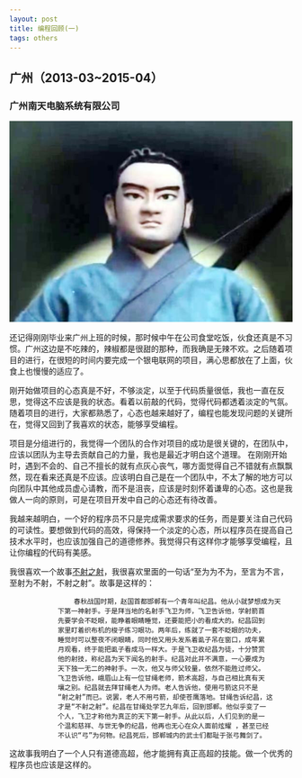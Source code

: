 ```yaml
---
layout: post
title: 编程回顾(一)
tags: others
---
```


## 广州（2013-03~2015-04）

### 广州南天电脑系统有限公司

![不射之射](/images/bushezhishe.jpg)

还记得刚刚毕业来广州上班的时候，那时候中午在公司食堂吃饭，伙食还真是不习惯。广州这边是不吃辣的，辣椒都是很甜的那种，而我确是无辣不欢。之后随着项目的进行，在很短的时间内要完成一个银电联网的项目，满心思都放在了上面，伙食上也慢慢的适应了。

刚开始做项目的心态真是不好，不够淡定，以至于代码质量很低，我也一直在反思，觉得这不应该是我的状态。看着以前敲的代码，觉得代码都透着淡定的气氛。随着项目的进行，大家都熟悉了，心态也越来越好了，编程也能发现问题的关键所在，觉得又回到了我喜欢的状态，能够享受编程。

项目是分组进行的，我觉得一个团队的合作对项目的成功是很关键的，在团队中，应该以团队为主导去贡献自己的力量，我也是最近才明白这个道理。
在刚刚开始时，遇到不会的、自己不擅长的就有点灰心丧气，哪方面觉得自己不错就有点飘飘然，现在看来还真是不应该。应该明白自己是在一个团队中，不太了解的地方可以向团队中其他成员虚心请教，而不是沮丧，应该是时刻怀着谦卑的心态。这也是我做人一向的原则，可是在项目开发中自己的心态还有待改善。

我越来越明白，一个好的程序员不只是完成需求要求的任务，而是要关注自己代码的可读性。要想做到代码的高效，得保持一个淡定的心态，所以程序员在提高自己技术水平时，也应该加强自己的道德修养。我觉得只有这样你才能够享受编程，且让你编程的代码有美感。

我很喜欢一个故事[不射之射](http://www.iqiyi.com/w_19rtajv6cd.html)，我很喜欢里面的一句话“至为为不为，至言为不言，至射为不射，不射之射”。故事是这样的：

                    春秋战国时期，赵国首都邯郸有一个青年叫纪昌。他从小就梦想成为天
            	下第一神射手。于是拜当地的名射手飞卫为师，飞卫告诉他，学射箭首
            	先要学会不眨眼，能睁着眼睛睡觉，还要能把小的看成大的。纪昌回到
            	家里盯着织布机的梭子练习眼功。两年后，练就了一套不眨眼的功夫，
            	睡觉时可以整夜不闭眼睛，同时他又用头发系着虱子吊在窗口，成年累
            	月观看，终于能把虱子看成马一样大。于是飞卫收纪昌为徒，十分赞赏
            	他的射技，称纪昌为天下闻名的射手。纪昌对此并不满意，一心要成为
            	天下独一无二的神射手。一次，他又与师父较量，依然不能胜过师父。
            	飞卫告诉他，峨眉山上有一位甘绳老师，箭术高超，与自己相比真有天
            	壤之别。纪昌就去拜甘绳老人为师。老人告诉他，使用弓箭这只不是
            	“射之射”而已。说罢，老人不用弓箭，却使苍鹰落地。甘绳告诉纪昌，这
            	才是“不射之射”。纪昌在甘绳处学艺九年后，回到邯郸。他似乎变了一
            	个人，飞卫才称他为真正的天下第一射手。从此以后，人们见到的是一
            	个温和慈祥、与世无争的纪昌，他再也无心在众人面前炫耀 ，甚至已经
            	不认识“弓”为何物。纪昌死后，邯郸城内的武士们都耻于张弓舞剑了。



这故事我明白了一个人只有道德高超，他才能拥有真正高超的技能。做一个优秀的程序员也应该是这样的。

    
    